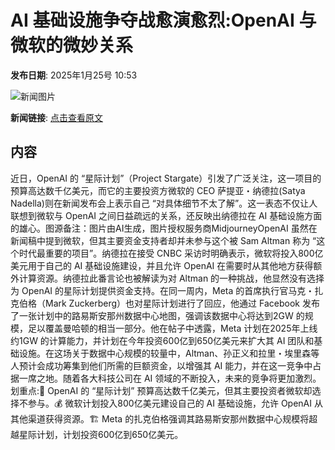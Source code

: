 # ​AI 基础设施争夺战愈演愈烈:OpenAI 与微软的微妙关系

**发布日期**: 2025年1月25号 10:53

![新闻图片](https://pic.chinaz.com/picmap/202305061059576608_4.jpg)

**新闻链接**: [点击查看原文](https://www.aibase.com/zh/news/15016)

## 内容

近日，OpenAI 的 “星际计划”（Project Stargate）引发了广泛关注，这一项目的预算高达数千亿美元，而它的主要投资方微软的 CEO 萨提亚・纳德拉(Satya Nadella)则在新闻发布会上表示自己 “对具体细节不太了解”。这一表态不仅让人联想到微软与 OpenAI 之间日益疏远的关系，还反映出纳德拉在 AI 基础设施方面的雄心。图源备注：图片由AI生成，图片授权服务商MidjourneyOpenAI 虽然在新闻稿中提到微软，但其主要资金支持者却并未参与这个被 Sam Altman 称为 “这个时代最重要的项目”。纳德拉在接受 CNBC 采访时明确表示，微软将投入800亿美元用于自己的 AI 基础设施建设，并且允许 OpenAI 在需要时从其他地方获得额外计算资源。纳德拉此番言论也被解读为对 Altman 的一种挑战，他显然没有选择为 OpenAI 的星际计划提供资金支持。在同一周内，Meta 的首席执行官马克・扎克伯格（Mark Zuckerberg）也对星际计划进行了回应，他通过 Facebook 发布了一张计划中的路易斯安那州数据中心地图，强调该数据中心将达到2GW 的规模，足以覆盖曼哈顿的相当一部分。他在帖子中透露，Meta 计划在2025年上线约1GW 的计算能力，并计划在今年投资600亿到650亿美元来扩大其 AI 团队和基础设施。在这场关于数据中心规模的较量中，Altman、孙正义和拉里・埃里森等人预计会成功筹集到他们所需的巨额资金，以增强其 AI 能力，并在这一竞争中占据一席之地。随着各大科技公司在 AI 领域的不断投入，未来的竞争将更加激烈。划重点:🌌 OpenAI 的 “星际计划” 预算高达数千亿美元，但其主要投资者微软却选择不参与。💰 微软计划投入800亿美元建设自己的 AI 基础设施，允许 OpenAI 从其他渠道获得资源。🏗️ Meta 的扎克伯格强调其路易斯安那州数据中心规模将超越星际计划，计划投资600亿到650亿美元。
